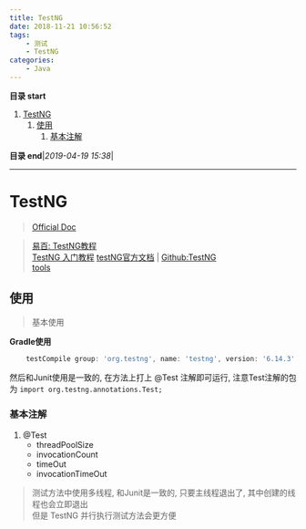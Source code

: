 ```yaml
---
title: TestNG
date: 2018-11-21 10:56:52
tags: 
    - 测试
    - TestNG
categories: 
    - Java
---
```


**目录 start**
 
1. [TestNG](#testng)
    1. [使用](#使用)
        1. [基本注解](#基本注解)

**目录 end**|_2019-04-19 15:38_|
****************************************
# TestNG
> [Official Doc](http://testng.org/doc/documentation-main.html) 

> [易百: TestNG教程](https://www.yiibai.com/testng/)  
> [TestNG 入门教程](http://www.cnblogs.com/TankXiao/p/3888070.html) 
> [testNG官方文档](http://testng.org/doc/index.html) | [Github:TestNG](https://github.com/cbeust/testng)  
> [tools](http://toolsqa.com/selenium-webdriver/testng-introduction/)

## 使用
> 基本使用

**Gradle使用**
```groovy
    testCompile group: 'org.testng', name: 'testng', version: '6.14.3'
```
然后和Junit使用是一致的, 在方法上打上 @Test 注解即可运行, 注意Test注解的包为 `import org.testng.annotations.Test;`

### 基本注解
1. @Test
    - threadPoolSize
    - invocationCount
    - timeOut
    - invocationTimeOut

> 测试方法中使用多线程, 和Junit是一致的, 只要主线程退出了, 其中创建的线程也会立即退出  
> 但是 TestNG 并行执行测试方法会更方便

